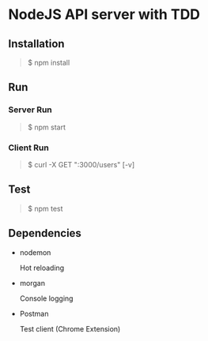 # NodeJS API server with TDD

## Installation

> $ npm install

## Run

### Server Run

> $ npm start

### Client Run

> $ curl -X GET "<Server IP>:3000/users" [-v]

## Test

> $ npm test

## Dependencies

- nodemon

  Hot reloading

- morgan

  Console logging

- Postman

  Test client (Chrome Extension)